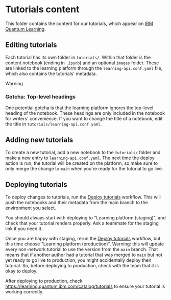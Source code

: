 # Tutorials content

This folder contains the content for our tutorials, which appear on [IBM
Quantum Learning](https://learning.quantum.ibm.com/catalog/tutorials).

## Editing tutorials

Each tutorial has its own folder in `tutorials/`. Within that folder is the
content notebook (ending in `.ipynb`) and an optional `images` folder. These
are linked to the learning platform through the `learning-api.conf.yaml` file,
which also contains the tutorials' metadata.

> [!Warning]
>
> ### Gotcha: Top-level headings
>
> One potential gotcha is that the learning platform ignores the top-level
> heading of the notebook. These headings are only included in the notebook for
> writers' convenience. If you want to change the title of a notebook, edit the
> title in `tutorials/learning-api.conf.yaml`.

## Adding new tutorials

To create a new tutorial, add a new notebook to the `tutorials/` folder and
make a new entry to `learning-api.conf.yaml`. The next time the deploy action is
run, the tutorial will be created on the platform, so make sure to only merge
the change to `main` when you're ready for the tutorial to go live.

## Deploying tutorials

To deploy changes to tutorials, run the [Deploy
tutorials](https://github.com/Qiskit/documentation/actions/workflows/deploy-tutorials.yml)
workflow. This will push the notebooks and their metadata from the main branch
to the environment you select.

You should always start with deploying to "Learning platform (staging)", and
check that your tutorial renders properly. Ask a teammate for the staging link
if you need it.

Once you are happy with staging, rerun the [Deploy
tutorials](https://github.com/Qiskit/documentation/actions/workflows/deploy-tutorials.yml)
workflow, but this time choose "Learning platform (production)". Warning: this
will update every non-network tutorial to use the version from the `main`
branch. That means that if another author had a tutorial that was merged to
`main` but not yet ready to go live to production, you might accidentally
deploy their tutorial. So, before deploying to production, check with the team
that it is okay to deploy.

After deploying to production, check https://learning.quantum.ibm.com/catalog/tutorials
to ensure your tutorial is working correctly.
